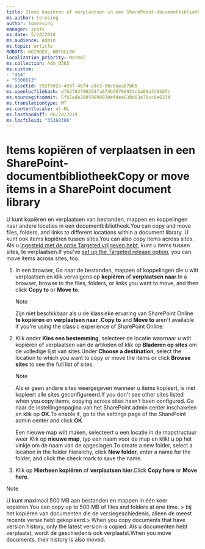 ```yaml
---
title: Items kopiëren of verplaatsen in een SharePoint-documentbibliotheek
ms.author: toresing
author: tomresing
manager: scotv
ms.date: 5/24/2018
ms.audience: Admin
ms.topic: article
ROBOTS: NOINDEX, NOFOLLOW
localization_priority: Normal
ms.collection: Adm_O365
ms.custom:
- "454"
- "5300013"
ms.assetid: 592f502a-493f-4bf4-adc3-5bc8aea87bb5
ms.openlocfilehash: df62f02790294fa674bf6768924c5a89a7d85dfc
ms.sourcegitcommit: 5fb7a4b28859690020efdea630d03e70cc0e6334
ms.translationtype: MT
ms.contentlocale: nl-NL
ms.lasthandoff: 06/28/2019
ms.locfileid: "35360300"
---
```

# <a name="copy-or-move-items-in-a-sharepoint-document-library"></a><span data-ttu-id="02925-102">Items kopiëren of verplaatsen in een SharePoint-documentbibliotheek</span><span class="sxs-lookup"><span data-stu-id="02925-102">Copy or move items in a SharePoint document library</span></span>

<span data-ttu-id="02925-103">U kunt kopiëren en verplaatsen van bestanden, mappen en koppelingen naar andere locaties in een documentbibliotheek.</span><span class="sxs-lookup"><span data-stu-id="02925-103">You can copy and move files, folders, and links to different locations within a document library.</span></span> <span data-ttu-id="02925-104">U kunt ook items kopiëren tussen sites.</span><span class="sxs-lookup"><span data-stu-id="02925-104">You can also copy items across sites.</span></span> <span data-ttu-id="02925-105">Als u [ingesteld met de optie Targeted vrijgeven hebt](https://go.microsoft.com/fwlink/?linkid=622980), kunt u items tussen sites, te verplaatsen.</span><span class="sxs-lookup"><span data-stu-id="02925-105">If you've [set up the Targeted release option](https://go.microsoft.com/fwlink/?linkid=622980), you can move items across sites, too.</span></span>
  
1. <span data-ttu-id="02925-106">In een browser, Ga naar de bestanden, mappen of koppelingen die u wilt verplaatsen en klik vervolgens op **kopiëren** of **verplaatsen naar**.</span><span class="sxs-lookup"><span data-stu-id="02925-106">In a browser, browse to the files, folders, or links you want to move, and then click **Copy to** or **Move to**.</span></span>

    > [!NOTE]
    > <span data-ttu-id="02925-107">Zijn niet beschikbaar als u de klassieke ervaring van SharePoint Online **te kopiëren** en **verplaatsen naar** .</span><span class="sxs-lookup"><span data-stu-id="02925-107">**Copy to** and **Move to** aren't available if you're using the classic experience of SharePoint Online.</span></span>
  
2. <span data-ttu-id="02925-108">Klik onder **Kies een bestemming**, selecteer de locatie waarnaar u wilt kopiëren of verplaatsen van de artikelen of klik op **Bladeren op sites** om de volledige lijst van sites.</span><span class="sxs-lookup"><span data-stu-id="02925-108">Under **Choose a destination**, select the location to which you want to copy or move the items or click **Browse sites** to see the full list of sites.</span></span>

    > [!NOTE]
    > <span data-ttu-id="02925-109">Als er geen andere sites weergegeven wanneer u items kopieert, is niet kopieert alle sites geconfigureerd.</span><span class="sxs-lookup"><span data-stu-id="02925-109">If you don't see other sites listed when you copy items, copying across sites hasn't been configured.</span></span> <span data-ttu-id="02925-110">Ga naar de instellingenpagina van het SharePoint admin center inschakelen en klik op **OK**.</span><span class="sxs-lookup"><span data-stu-id="02925-110">To enable it, go to the settings page of the SharePoint admin center and click **OK**.</span></span>
  
    <span data-ttu-id="02925-111">Een nieuwe map wilt maken, selecteert u een locatie in de mapstructuur weer Klik op **nieuwe map**, typ een naam voor de map en klikt u op het vinkje om de naam van de opgeslagen.</span><span class="sxs-lookup"><span data-stu-id="02925-111">To create a new folder, select a location in the folder hierarchy, click **New folder**, enter a name for the folder, and click the check mark to save the name.</span></span>

3. <span data-ttu-id="02925-112">Klik op **Hierheen kopiëren** of **verplaatsen hier**.</span><span class="sxs-lookup"><span data-stu-id="02925-112">Click **Copy here** or **Move here**.</span></span>

> [!NOTE]
> <span data-ttu-id="02925-113">U kunt maximaal 500 MB aan bestanden en mappen in één keer kopiëren.</span><span class="sxs-lookup"><span data-stu-id="02925-113">You can copy up to 500 MB of files and folders at one time.</span></span> <span data-ttu-id="02925-114">> bij het kopiëren van documenten die de versiegeschiedenis, alleen de meest recente versie hebt gekopieerd.</span><span class="sxs-lookup"><span data-stu-id="02925-114">>  When you copy documents that have version history, only the latest version is copied.</span></span> <span data-ttu-id="02925-115">Als u documenten hebt verplaatst, wordt de geschiedenis ook verplaatst.</span><span class="sxs-lookup"><span data-stu-id="02925-115">When you move documents, their history is also moved.</span></span>
  